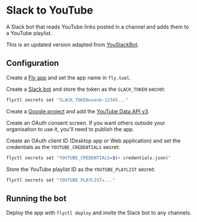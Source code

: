 # Slack to YouTube

A Slack bot that reads YouTube links posted in a channel and adds them to a YouTube playlist.

This is an updated version adapted from [YouSlackBot](https://www.npmjs.com/package/YouSlackBot).

## Configuration

Create a [Fly app](https://fly.io/) and set the app name in `fly.toml`.

Create a [Slack bot](https://my.slack.com/services/new/bot) and store the token as the `SLACK_TOKEN` secret:

```bash
flyctl secrets set "SLACK_TOKEN=xoxb-12345..."
```

Create a [Google project](https://console.developers.google.com/) and add the [YouTube Data API v3](https://developers.google.com/youtube/v3).

Create an OAuth consent screen. If you want others outside your organisation to use it, you'll need to publish the app.

Create an OAuth client ID (Desktop app or Web application) and set the credentials as the `YOUTUBE_CREDENTIALS` secret:

```bash
flyctl secrets set "YOUTUBE_CREDENTIALS=$(< credentials.json)"
```

Store the YouTube playlist ID as the `YOUTUBE_PLAYLIST` secret:

```bash
flyctl secrets set "YOUTUBE_PLAYLIST=..."
```

## Running the bot

Deploy the app with `flyctl deploy` and invite the Slack bot to any channels.
